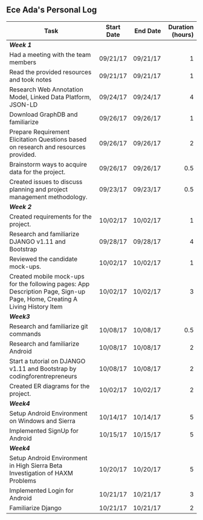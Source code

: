 ## Ece Ada's Personal Log

 Task| Start Date | End Date | Duration (hours) |
| ------------- |:-------------:| -----:|-----:
| _**Week 1**_|
| Had a meeting with the team members|09/21/17|09/21/17|1|
| Read the provided resources and took notes|09/21/17|09/21/17|1|
| Research Web Annotation Model, Linked Data Platform, JSON-LD|09/24/17|09/24/17|4|
| Download GraphDB and familiarize|09/26/17|09/26/17|1|
| Prepare Requirement Elicitation Questions based on research and resources provided.|09/26/17|09/26/17|2|
| Brainstorm ways to acquire data for the project.|09/26/17|09/26/17|0.5|
|Created issues to discuss planning and project management methodology.|09/23/17|09/23/17|0.5|
| _**Week 2**_|
| Created requirements for the project.|10/02/17|10/02/17|1| 
|Research and familiarize DJANGO v1.11 and Bootstrap|09/28/17|09/28/17|4|   
|Reviewed the candidate mock-ups. |10/02/17|10/02/17|1| 
| Created mobile mock-ups for the following pages: App Description Page, Sign-up Page, Home, Creating A Living History Item|10/02/17|10/02/17|3| 
| _**Week3**_|
|Research and familiarize git commands|10/08/17|10/08/17|0.5|  
|Research and familiarize Android|10/08/17|10/08/17|2|  
|Start a tutorial on DJANGO v1.11 and Bootstrap by codingforentrepreneurs|10/08/17|10/08/17|2|  
| Created ER diagrams for the project.|10/02/17|10/02/17|2| 
| _**Week4**_| 
|Setup Android Environment on Windows and Sierra|10/14/17|10/14/17|5|  
|Implemented SignUp for Android|10/15/17|10/15/17|5| 
| _**Week4**_| 
|Setup Android Environment in High Sierra Beta Investigation of HAXM Problems|10/20/17|10/20/17|5|  
|Implemented Login for Android|10/21/17|10/21/17|3|  
|Familiarize Django|10/21/17|10/21/17|2|  




